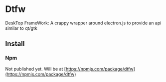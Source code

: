# Dtfw
DeskTop FrameWork: A crappy wrapper around electron.js to provide an api similar to qt/gtk

## Install
### Npm
Not published yet. Will be at [https://npmjs.com/package/dtfw](https://npmjs.com/package/dtfw)
